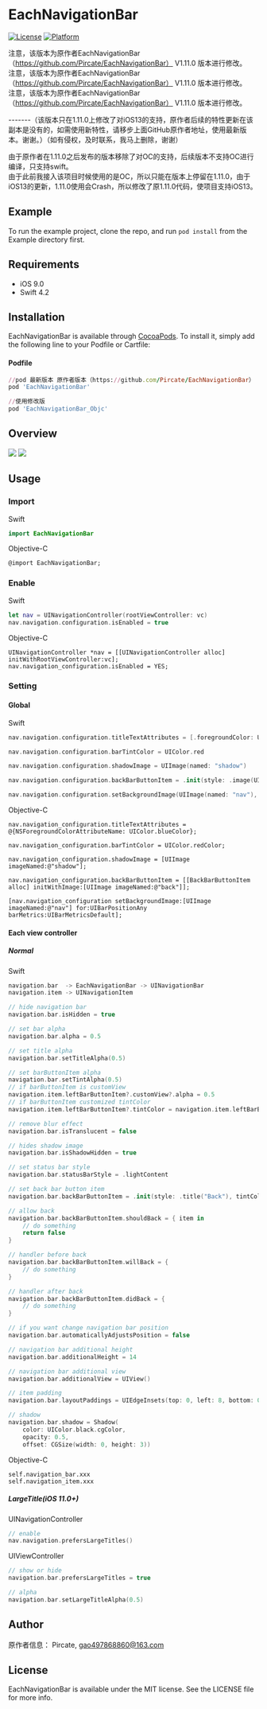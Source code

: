 # EachNavigationBar

[![License](https://img.shields.io/cocoapods/l/EachNavigationBar.svg?style=flat)](http://cocoapods.org/pods/EachNavigationBar)
[![Platform](https://img.shields.io/cocoapods/p/EachNavigationBar.svg?style=flat)](https://cocoapods.org/pods/EachNavigationBar)

注意，该版本为原作者EachNavigationBar （https://github.com/Pircate/EachNavigationBar） V1.11.0 版本进行修改。  
注意，该版本为原作者EachNavigationBar （https://github.com/Pircate/EachNavigationBar） V1.11.0 版本进行修改。  
注意，该版本为原作者EachNavigationBar （https://github.com/Pircate/EachNavigationBar） V1.11.0 版本进行修改。

-------（该版本只在1.11.0上修改了对iOS13的支持，原作者后续的特性更新在该副本是没有的，如需使用新特性，请移步上面GitHub原作者地址，使用最新版本。谢谢。）（如有侵权，及时联系，我马上删除，谢谢）


   由于原作者在1.11.0之后发布的版本移除了对OC的支持，后续版本不支持OC进行编译，只支持swift。  
   由于此前我接入该项目时候使用的是OC，所以只能在版本上停留在1.11.0，由于iOS13的更新，1.11.0使用会Crash，所以修改了原1.11.0代码，使项目支持iOS13。

## Example

To run the example project, clone the repo, and run `pod install` from the Example directory first.

## Requirements

* iOS 9.0
* Swift 4.2

## Installation

EachNavigationBar is available through [CocoaPods](http://cocoapods.org). To install
it, simply add the following line to your Podfile or Cartfile:

#### Podfile

```ruby
//pod 最新版本 原作者版本（https://github.com/Pircate/EachNavigationBar）
pod 'EachNavigationBar'

//使用修改版 
pod 'EachNavigationBar_Objc'
```

## Overview

![](https://github.com/Pircate/EachNavigationBar/blob/master/demo_new.gif)
![](https://github.com/Pircate/EachNavigationBar/blob/master/demo_push.gif)

## Usage

### Import

Swift
``` swift
import EachNavigationBar
```
Objective-C
``` ObjC
@import EachNavigationBar;
```

### Enable

Swift
``` swift
let nav = UINavigationController(rootViewController: vc)
nav.navigation.configuration.isEnabled = true
```

Objective-C
``` ObjC
UINavigationController *nav = [[UINavigationController alloc] initWithRootViewController:vc];
nav.navigation_configuration.isEnabled = YES;
```

### Setting
#### Global

Swift
``` swift
nav.navigation.configuration.titleTextAttributes = [.foregroundColor: UIColor.blue]

nav.navigation.configuration.barTintColor = UIColor.red

nav.navigation.configuration.shadowImage = UIImage(named: "shadow")

nav.navigation.configuration.backBarButtonItem = .init(style: .image(UIImage(named: "back")), tintColor: UIColor.red)

nav.navigation.configuration.setBackgroundImage(UIImage(named: "nav"), for: .any, barMetrics: .default)
```

Objective-C
``` ObjC
nav.navigation_configuration.titleTextAttributes = @{NSForegroundColorAttributeName: UIColor.blueColor};

nav.navigation_configuration.barTintColor = UIColor.redColor;

nav.navigation_configuration.shadowImage = [UIImage imageNamed:@"shadow"];

nav.navigation_configuration.backBarButtonItem = [[BackBarButtonItem alloc] initWithImage:[UIImage imageNamed:@"back"]];

[nav.navigation_configuration setBackgroundImage:[UIImage imageNamed:@"nav"] for:UIBarPositionAny barMetrics:UIBarMetricsDefault];
```

#### Each view controller
##### Normal

Swift
``` swift
navigation.bar  -> EachNavigationBar -> UINavigationBar
navigation.item -> UINavigationItem

// hide navigation bar
navigation.bar.isHidden = true

// set bar alpha
navigation.bar.alpha = 0.5

// set title alpha
navigation.bar.setTitleAlpha(0.5)

// set barButtonItem alpha
navigation.bar.setTintAlpha(0.5)
// if barButtonItem is customView
navigation.item.leftBarButtonItem?.customView?.alpha = 0.5
// if barButtonItem customized tintColor
navigation.item.leftBarButtonItem?.tintColor = navigation.item.leftBarButtonItem?.tintColor?.withAlphaComponent(0.5)

// remove blur effect
navigation.bar.isTranslucent = false

// hides shadow image
navigation.bar.isShadowHidden = true

// set status bar style
navigation.bar.statusBarStyle = .lightContent

// set back bar button item
navigation.bar.backBarButtonItem = .init(style: .title("Back"), tintColor: .red)

// allow back
navigation.bar.backBarButtonItem.shouldBack = { item in
    // do something
    return false
}

// handler before back
navigation.bar.backBarButtonItem.willBack = {
    // do something
}

// handler after back
navigation.bar.backBarButtonItem.didBack = {
    // do something
}

// if you want change navigation bar position
navigation.bar.automaticallyAdjustsPosition = false

// navigation bar additional height
navigation.bar.additionalHeight = 14

// navigation bar additional view
navigation.bar.additionalView = UIView()

// item padding
navigation.bar.layoutPaddings = UIEdgeInsets(top: 0, left: 8, bottom: 0, right: 8)

// shadow
navigation.bar.shadow = Shadow(
    color: UIColor.black.cgColor,
    opacity: 0.5,
    offset: CGSize(width: 0, height: 3))
```

Objective-C
``` ObjC
self.navigation_bar.xxx
self.navigation_item.xxx
```

##### LargeTitle(iOS 11.0+)

UINavigationController
``` swift
// enable
nav.navigation.prefersLargeTitles()
```
UIViewController
```swift
// show or hide
navigation.bar.prefersLargeTitles = true

// alpha
navigation.bar.setLargeTitleAlpha(0.5)
```

## Author

原作者信息：
Pircate, gao497868860@163.com

## License

EachNavigationBar is available under the MIT license. See the LICENSE file for more info.
